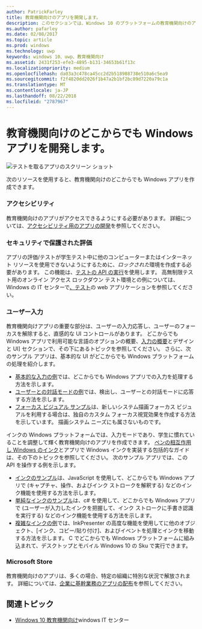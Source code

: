 ```yaml
---
author: PatrickFarley
title: 教育機関向けのアプリを開発します。
description: このセクションでは、Windows 10 のプラットフォームの教育機関向けのアプリを作成するに使用できるユニバーサル ウィンドウ アプリのリソースについて説明します。
ms.author: pafarley
ms.date: 02/08/2017
ms.topic: article
ms.prod: windows
ms.technology: uwp
keywords: windows 10、uwp、教育機関向け
ms.assetid: 2431f253-efe3-4895-b131-34653b61f13c
ms.localizationpriority: medium
ms.openlocfilehash: da03a3c478ca45cc2d2b518988738e510a6c5ea9
ms.sourcegitcommit: f2f4820dd2026f1b47a2b1bf2bc89d7220a79c1a
ms.translationtype: MT
ms.contentlocale: ja-JP
ms.lasthandoff: 08/22/2018
ms.locfileid: "2787967"
---
```

# <a name="develop-universal-windows-apps-for-education"></a>教育機関向けのどこからでも Windows アプリを開発します。
![テストを取るアプリのスクリーン ショット](images/take-a-test-screen-small.png)

次のリソースを使用すると、教育機関向けのどこからでも Windows アプリを作成できます。

### <a name="accessibility"></a>アクセシビリティ
教育機関向けのアプリがアクセスできるようにする必要があります。 詳細については、[アクセシビリティ用のアプリの開発](https://developer.microsoft.com/windows/accessible-apps)を参照してください。


### <a name="secure-assessments"></a>セキュリティで保護された評価
アプリの評価/テストが学生テスト中に他のコンピューターまたはインターネット リソースを使用できないようにするために、*ロックされた*環境を作成する必要があります。 この機能は、[テストの API の実行](take-a-test-api.md)を使用します。 高無制限テスト用のオンライン アクセス ロックダウン テスト環境との例については、Windows の IT センターで[、テスト](https://technet.microsoft.com/edu/windows/take-tests-in-windows-10)の web アプリケーションを参照してください。

### <a name="user-input"></a>ユーザー入力
教育機関向けアプリの重要な部分は、ユーザーの入力応答し、ユーザーのフォーカスを解除すると、直感的な UI コントロールがあります。 どこからでも Windows アプリで利用可能な言語のオプションの概要、[入力の概要](https://docs.microsoft.com/windows/uwp/design/input/input-primer)とデザインと UI] セクションで、その下にあるトピックを参照してください。 さらに、次のサンプル アプリは、基本的な UI がどこからでも Windows プラットフォームの処理を紹介します。
- [基本的な入力の例](https://github.com/Microsoft/Windows-universal-samples/tree/master/Samples/BasicInput)では、どこからでも Windows アプリでの入力を処理する方法を示します。
- [ユーザーとの対話モードの例](https://github.com/Microsoft/Windows-universal-samples/tree/master/Samples/UserInteractionMode)では、検出し、ユーザーとの対話モードに応答する方法を示します。
- [フォーカス ビジュアル サンプル](https://github.com/Microsoft/Windows-universal-samples/tree/master/Samples/XamlFocusVisuals)は、新しいシステム描画フォーカス ビジュアルを利用する場合は、独自のカスタム フォーカス視覚効果を作成する方法を示しています。 描画システム ニーズにも属さないものです。

インクの Windows プラットフォームでは、入力モードであり、学生に慣れていることを調整して輝く教育機関向けのアプリを作成できます。 [ペンの相互作用し Windows のインク](https://docs.microsoft.com/windows/uwp/design/input/pen-and-stylus-interactions)とアプリで Windows インクを実装する包括的なガイドは、その下のトピックを参照してください。 次のサンプル アプリでは、この API を操作する例を示します。
- [インクのサンプル](https://github.com/Microsoft/Windows-universal-samples/tree/master/Samples/Ink)は、JavaScript を使用して、どこからでも Windows アプリで (キャプチャ、操作、およびインク ストロークを解釈する) などのインク機能を使用する方法を示します。
- [単純なインクのサンプル](https://github.com/Microsoft/Windows-universal-samples/tree/master/Samples/SimpleInk)は、c# を使用して、どこからでも Windows アプリで (ユーザーが入力したインクを把握して、インク ストロークに手書き認識を実行する) などのインク機能を使用する方法を示します。
- [複雑なインクの例](https://github.com/Microsoft/Windows-universal-samples/tree/master/Samples/ComplexInk)では、InkPresenter の高度な機能を使用してに他のオブジェクト、[インク、コピー/貼り付け]、およびイベントを処理とインクを移動する方法を示します。 C でどこからでも Windows プラットフォームに組み込まれて、デスクトップとモバイル Windows 10 の Sku で実行できます。


### <a name="microsoft-store"></a>Microsoft Store
教育機関向けのアプリは、多くの場合、特定の組織に特別な状況で解放されます。 詳細については、[企業に基幹業務のアプリの配布](https://msdn.microsoft.com/windows/uwp/publish/distribute-lob-apps-to-enterprises)を参照してください。

## <a name="related-topics"></a>関連トピック
- [Windows 10 教育機関向け](https://technet.microsoft.com/edu/windows/index)windows IT センター
